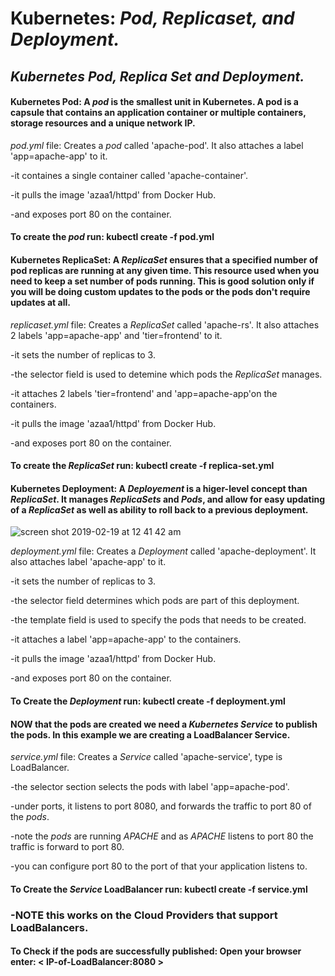 # Kubernetes: *Pod, Replicaset, and Deployment.*

## *Kubernetes Pod, Replica Set and Deployment.*


#### Kubernetes Pod: A *pod* is the smallest unit in Kubernetes. A pod is a capsule that contains an application container or multiple containers, storage resources and a unique network IP.

*pod.yml* file: Creates a *pod* called 'apache-pod'. It also attaches a label 'app=apache-app' to it. 

-it containes a single container called 'apache-container'.

-it pulls the image 'azaa1/httpd' from Docker Hub.

-and exposes port 80 on the container. 

#### To create the *pod* run: kubectl create -f pod.yml 


#### Kubernetes ReplicaSet: A *ReplicaSet* ensures that a specified number of pod replicas are running at any given time. This resource used when you need to keep a set number of pods running. This is good solution only if you will be doing custom updates to the pods or the pods don't require updates at all.

*replicaset.yml* file: Creates a *ReplicaSet* called 'apache-rs'. It also attaches 2 labels 'app=apache-app' and 'tier=frontend' to it.

-it sets the number of replicas to 3. 

-the selector field is used to detemine which pods the *ReplicaSet* manages. 

-it attaches 2 labels 'tier=frontend' and 'app=apache-app'on the containers.

-it pulls the image 'azaa1/httpd' from Docker Hub. 

-and exposes port 80 on the container. 

#### To create the *ReplicaSet* run: kubectl create -f replica-set.yml 


#### Kubernetes Deployment: A *Deployement* is a higer-level concept than *ReplicaSet*. It manages *ReplicaSets* and *Pods*, and allow for easy updating of a *ReplicaSet* as well as ability to roll back to a previous deployment. 

![screen shot 2019-02-19 at 12 41 42 am](https://user-images.githubusercontent.com/42782612/52996396-1d14b580-33e3-11e9-8804-8e928941f9ce.png)


*deployment.yml* file: Creates a *Deployment* called 'apache-deployment'. It also attaches label 'apache-app' to it. 

-it sets the number of replicas to 3. 

-the selector field determines which pods are part of this deployment. 

-the template field is used to specify the pods that needs to be created. 

-it attaches a label 'app=apache-app' to the containers. 

-it pulls the image 'azaa1/httpd' from Docker Hub. 

-and exposes port 80 on the container. 

#### To Create the *Deployment* run: kubectl create -f deployment.yml 


#### NOW that the pods are created we need a *Kubernetes Service* to publish the pods. In this example we are creating a LoadBalancer Service. 

*service.yml* file: Creates a *Service* called 'apache-service', type is LoadBalancer. 

-the selector section selects the pods with label 'app=apache-pod'. 

-under ports, it listens to port 8080, and forwards the traffic to port 80 of the *pods*. 

-note the *pods* are running *APACHE* and as *APACHE* listens to port 80 the traffic is forward to port 80. 

-you can configure port 80 to the port of that your application listens to. 

#### To Create the *Service* LoadBalancer run: kubectl create -f service.yml 
### -NOTE this works on the Cloud Providers that support LoadBalancers. 

#### To Check if the pods are successfully published: Open your browser enter: < IP-of-LoadBalancer:8080 >

